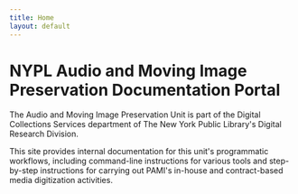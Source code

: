 ```yaml
---
title: Home
layout: default
---
```


# NYPL Audio and Moving Image Preservation Documentation Portal
The Audio and Moving Image Preservation Unit is part of the Digital Collections Services department of The New York Public Library's Digital Research Division. 

This site provides internal documentation for this unit's programmatic workflows, including command-line instructions for various tools and step-by-step instructions for carrying out PAMI's in-house and contract-based media digitization activities.
